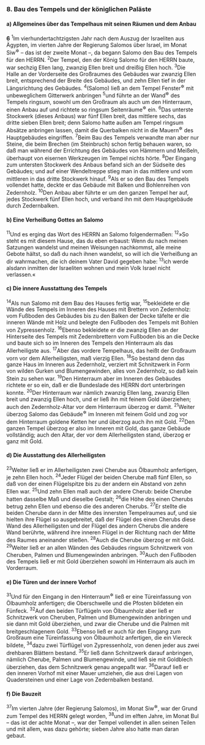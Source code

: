 ### 8. Bau des Tempels und der königlichen Paläste

#### a) Allgemeines über das Tempelhaus mit seinen Räumen und dem Anbau

__6__
<sup>1</sup>Im vierhundertachtzigsten Jahr nach dem Auszug der Israeliten aus Ägypten, im vierten Jahre der Regierung Salomos über Israel, im Monat Siw<sup title="= April/Mai">&#x2732;</sup> – das ist der zweite Monat –, da begann Salomo den Bau des Tempels für den HERRN.
<sup>2</sup>Der Tempel, den der König Salomo für den HERRN baute, war sechzig Ellen lang, zwanzig Ellen breit und dreißig Ellen hoch.
<sup>3</sup>Die Halle an der Vorderseite des Großraumes des Gebäudes war zwanzig Ellen breit, entsprechend der Breite des Gebäudes, und zehn Ellen tief in der Längsrichtung des Gebäudes.
<sup>4</sup>(Salomo) ließ an dem Tempel Fenster<sup title="d.h. Lichtöffnungen">&#x2732;</sup> mit unbeweglichem Gitterwerk anbringen
<sup>5</sup>und führte an der Wand<sup title="oder: Mauer">&#x2732;</sup> des Tempels ringsum, sowohl um den Großraum als auch um den Hinterraum, einen Anbau auf und richtete so ringsum Seitenräume<sup title="oder: Seitenstockwerke">&#x2732;</sup> ein.
<sup>6</sup>Das unterste Stockwerk (dieses Anbaus) war fünf Ellen breit, das mittlere sechs, das dritte sieben Ellen breit; denn Salomo hatte außen am Tempel ringsum Absätze anbringen lassen, damit die Querbalken nicht in die Mauern<sup title="oder: Wände">&#x2732;</sup> des Hauptgebäudes eingriffen.
<sup>7</sup>Beim Bau des Tempels verwandte man aber nur Steine, die beim Brechen (im Steinbruch) schon fertig behauen waren, so daß man während der Errichtung des Gebäudes von Hämmern und Meißeln, überhaupt von eisernen Werkzeugen im Tempel nichts hörte.
<sup>8</sup>Der Eingang zum untersten Stockwerk des Anbaus befand sich an der Südseite des Gebäudes; und auf einer Wendeltreppe stieg man in das mittlere und vom mittleren in das dritte Stockwerk hinauf.
<sup>9</sup>Als er so den Bau des Tempels vollendet hatte, deckte er das Gebäude mit Balken und Bohlenreihen von Zedernholz.
<sup>10</sup>Den Anbau aber führte er um den ganzen Tempel her auf, jedes Stockwerk fünf Ellen hoch, und verband ihn mit dem Hauptgebäude durch Zedernbalken.

#### b) Eine Verheißung Gottes an Salomo

<sup>11</sup>Und es erging das Wort des HERRN an Salomo folgendermaßen:
<sup>12</sup>»So steht es mit diesem Hause, das du eben erbaust: Wenn du nach meinen Satzungen wandelst und meinen Weisungen nachkommst, alle meine Gebote hältst, so daß du nach ihnen wandelst, so will ich die Verheißung an dir wahrmachen, die ich deinem Vater David gegeben habe:
<sup>13</sup>ich werde alsdann inmitten der Israeliten wohnen und mein Volk Israel nicht verlassen.«

#### c) Die innere Ausstattung des Tempels

<sup>14</sup>Als nun Salomo mit dem Bau des Hauses fertig war,
<sup>15</sup>bekleidete er die Wände des Tempels im Inneren des Hauses mit Brettern von Zedernholz: vom Fußboden des Gebäudes bis zu den Balken der Decke täfelte er die inneren Wände mit Holz und belegte den Fußboden des Tempels mit Bohlen von Zypressenholz.
<sup>16</sup>Ebenso bekleidete er die zwanzig Ellen an der Hinterseite des Tempels mit Zedernbrettern vom Fußboden bis an die Decke und baute sich so im Inneren des Tempels den Hinterraum als das Allerheiligste aus.
<sup>17</sup>Aber das vordere Tempelhaus, das heißt der Großraum vorn vor dem Allerheiligsten, maß vierzig Ellen.
<sup>18</sup>So bestand denn das ganze Haus im Inneren aus Zedernholz, verziert mit Schnitzwerk in Form von wilden Gurken und Blumengewinden, alles von Zedernholz, so daß kein Stein zu sehen war.
<sup>19</sup>Den Hinterraum aber im Inneren des Gebäudes richtete er so ein, daß er die Bundeslade des HERRN dort unterbringen konnte.
<sup>20</sup>Der Hinterraum war nämlich zwanzig Ellen lang, zwanzig Ellen breit und zwanzig Ellen hoch, und er ließ ihn mit feinem Gold überziehen; auch den Zedernholz-Altar vor dem Hinterraum überzog er damit.
<sup>21</sup>Weiter überzog Salomo das Gebäude<sup title="d.h. den Großraum">&#x2732;</sup> im Inneren mit feinem Gold und zog vor dem Hinterraum goldene Ketten her und überzog auch ihn mit Gold.
<sup>22</sup>Den ganzen Tempel überzog er also im Inneren mit Gold, das ganze Gebäude vollständig; auch den Altar, der vor dem Allerheiligsten stand, überzog er ganz mit Gold.

#### d) Die Ausstattung des Allerheiligsten

<sup>23</sup>Weiter ließ er im Allerheiligsten zwei Cherube aus Ölbaumholz anfertigen, je zehn Ellen hoch.
<sup>24</sup>Jeder Flügel der beiden Cherube maß fünf Ellen, so daß von der einen Flügelspitze bis zu der andern ein Abstand von zehn Ellen war.
<sup>25</sup>Und zehn Ellen maß auch der andere Cherub: beide Cherube hatten dasselbe Maß und dieselbe Gestalt;
<sup>26</sup>die Höhe des einen Cherubs betrug zehn Ellen und ebenso die des anderen Cherubs.
<sup>27</sup>Er stellte die beiden Cherube dann in der Mitte des innersten Tempelraumes auf, und sie hielten ihre Flügel so ausgebreitet, daß der Flügel des einen Cherubs diese Wand des Allerheiligsten und der Flügel des andern Cherubs die andere Wand berührte, während ihre inneren Flügel in der Richtung nach der Mitte des Raumes aneinander stießen.
<sup>28</sup>Auch die Cherube überzog er mit Gold.
<sup>29</sup>Weiter ließ er an allen Wänden des Gebäudes ringsum Schnitzwerk von Cheruben, Palmen und Blumengewinden anbringen.
<sup>30</sup>Auch den Fußboden des Tempels ließ er mit Gold überziehen sowohl im Hinterraum als auch im Vorderraum.

#### e) Die Türen und der innere Vorhof

<sup>31</sup>Und für den Eingang in den Hinterraum<sup title="= das Allerheiligste">&#x2732;</sup> ließ er eine Türeinfassung von Ölbaumholz anfertigen; die Oberschwelle und die Pfosten bildeten ein Fünfeck.
<sup>32</sup>Auf den beiden Türflügeln von Ölbaumholz aber ließ er Schnitzwerk von Cheruben, Palmen und Blumengewinden anbringen und sie dann mit Gold überziehen, und zwar die Cherube und die Palmen mit breitgeschlagenem Gold.
<sup>33</sup>Ebenso ließ er auch für den Eingang zum Großraum eine Türeinfassung von Ölbaumholz anfertigen, die ein Viereck bildete,
<sup>34</sup>dazu zwei Türflügel von Zypressenholz, von denen jeder aus zwei drehbaren Blättern bestand.
<sup>35</sup>Er ließ dann Schnitzwerk darauf anbringen, nämlich Cherube, Palmen und Blumengewinde, und ließ sie mit Goldblech überziehen, das dem Schnitzwerk genau angepaßt war.
<sup>36</sup>Darauf ließ er den inneren Vorhof mit einer Mauer umziehen, die aus drei Lagen von Quadersteinen und einer Lage von Zedernbalken bestand.

#### f) Die Bauzeit

<sup>37</sup>Im vierten Jahre (der Regierung Salomos), im Monat Siw<sup title="V.1">&#x2732;</sup>, war der Grund zum Tempel des HERRN gelegt worden,
<sup>38</sup>und im elften Jahre, im Monat Bul – das ist der achte Monat –, war der Tempel vollendet in allen seinen Teilen und mit allem, was dazu gehörte; sieben Jahre also hatte man daran gebaut.